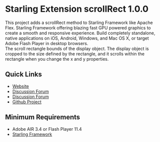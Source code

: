 # Starling Extension scrollRect 1.0.0

This project adds a scrollRect method to Starling Framework like Apache Flex. Starling Framework offering blazing fast GPU powered graphics to create a smooth and responsive experience. Build completely standalone, native applications on iOS, Android, Windows, and Mac OS X, or target Adobe Flash Player in desktop browsers.<br />
The scroll rectangle bounds of the display object. The display object is cropped to the size defined by the rectangle, and it scrolls within the rectangle when you change the x and y properties.

## Quick Links

* [Website](http://pol2095.free.fr/Starling-Feathers-Extensions/)
* [Discussion Forum](http://forum.starling-framework.org/)
* [Discussion Forum](http://forum.starling-framework.org/forum/)
* [Github Project](https://github.com/pol2095/Starling-Extension-scrollRect)

## Minimum Requirements

* Adobe AIR 3.4 or Flash Player 11.4
* [Starling Framework](http://gamua.com/starling/)
